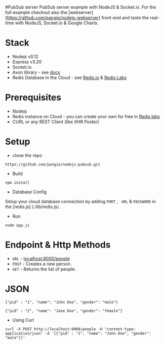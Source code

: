 #PubSub server 
PubSub server example with NodeJS & Socket.io.
For the full example checkout also the [webserver] (https://github.com/pangio/nodejs-webserver) front-end and taste the real-time with NodeJS, Socket.io & Google Charts.

# Stack
*  Nodejs v0.12
*  Express v3.20
*  Socket.io
*  Axon library - see [docs](https://github.com/tj/axon)
*  Redis Database in the Cloud - see [Redis.io](https://redis.io/) & [Redis Labs](https://redislabs.com/)


# Prerequisites
*  Nodejs
*  Redis instance on Cloud - you can create your own for free in [Redis labs](https://redislabs.com/)
*  CURL or any REST Client (like XHR Poster)

# Setup

* clone the repo
```
https://github.com/pangio/nodejs-pubsub.git
```
* Build
```
npm install
```
* Database Config

Setup your cloud database connection by adding  ```PORT``` , ``` URL``` & ```PASSWORD``` in the [redis.js] (./lib/redis.js) .

* Run
```
node app.js
```


# Endpoint & Http Methods

* ``` URL ```   - [localhost:8000/people](http://localhost:8000/people)
* ``` POST ```  - Creates a new person.
* ``` GET ```   - Returns the list of people.

# JSON
```
{"pid" : "1", "name": "John Doe", "gender": "male"}

{"pid" : "2", "name": "Jane Doe", "gender": "female"}
```

* Using Curl
```
curl -X POST http://localhost:8000/people -H "content-type: application/json" -d '[{"pid" : "1", "name": "John Doe", "gender": "male"}]'
```

